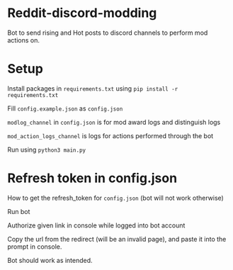 # Reddit-discord-modding

Bot to send rising and Hot posts to discord channels to perform mod actions on.

# Setup

Install packages in `requirements.txt` using `pip install -r requirements.txt`

Fill `config.example.json` as `config.json`

`modlog_channel` in `config.json` is for mod award logs and distinguish logs

`mod_action_logs_channel` is logs for actions performed through the bot

Run using `python3 main.py` 

# Refresh token in config.json

How to get the refresh_token for `config.json` (bot will not work otherwise)

Run bot

Authorize given link in console while logged into bot account

Copy the url from the redirect (will be an invalid page), and paste it into the prompt in console.

Bot should work as intended.